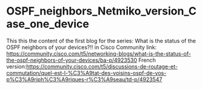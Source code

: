 # OSPF_neighbors_Netmiko_version_Case_one_device
This this the content of the first blog for the series: What is the status of the OSPF neighbors of your devices?!! in Cisco Community
link: https://community.cisco.com/t5/networking-blogs/what-is-the-status-of-the-ospf-neighbors-of-your-devices/ba-p/4923530
French version:https://community.cisco.com/t5/discussions-de-routage-et-commutation/quel-est-l-%C3%A9tat-des-voisins-ospf-de-vos-p%C3%A9riph%C3%A9riques-r%C3%A9seau/td-p/4923547
